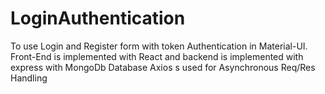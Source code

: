 # LoginAuthentication 
 To use Login and Register form with token Authentication in Material-UI. Front-End is implemented with React and backend is implemented with express with MongoDb Database Axios s used for Asynchronous Req/Res Handling
